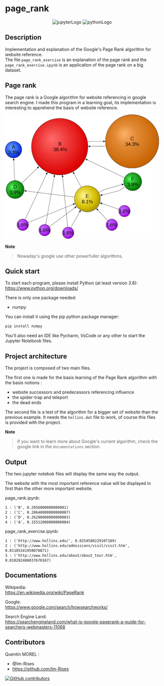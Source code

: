 # page_rank

<p align="center">
    <img src="https://img.shields.io/badge/Made%20with-Jupyter-orange?style=for-the-badge&logo=Jupyter" alt="jupyterLogo">
    <img src="https://img.shields.io/badge/Python-3776AB?style=for-the-badge&logo=python&logoColor=white" alt="pythonLogo"> 
</p>

## Description

Implementation and explanation of the Google's Page Rank algorithm for website reference.  
The file `page_rank_exercise` is an explanation of the page rank and the `page_rank_exercise.ipynb` is an application of the page rank on a big dataset.

## Page rank

The page rank is a Google algorithm for website referencing in google search engine.
I made this program in a learning goal, its implementation is interesting to apprehend the basis of website reference.

<p align="center">
    <img src="images/wikipedia_image_page_rank.png" alt="wikipediaImgPageRank">
</p>

**Note**
> Nowaday's google use other powerfuller algorithms.

## Quick start

To start each program, please install Python (at least version 3.8):
<https://www.python.org/downloads/>

There is only one package needed:
- numpy

You can install it using the pip python package manager:

```bash
pip install numpy
```

You'll also need an IDE like Pycharm, VsCode or any other to start the Jupyter Notebook files.

## Project architecture 

The project is composed of two main files.

The first one is made for the basis learning of the Page Rank algorithm with the basis notions :

- website successors and predecessors referencing influence
- the spider-trap and teleport
- the dead ends

The second file is a test of the algorithm for a bigger set of website than the previous example.
It needs the `hollins.dat` file to work, of course this files is provided with the project.

**Note**
> If you want to learn more about Google's current algorithm, check the google link in the `documentations` section.

## Output

The two jupyter notebok files will display the same way the output.

The website with the most important reference value will be displayed in first than the other more important website.

page_rank.ipynb:

```
1 : ('B', 0.2956000000000001)
2 : ('C', 0.28648000000000007)
3 : ('D', 0.26280000000000003)
4 : ('A', 0.15512000000000004)
```

page_rank_exercise.ipynb:

```
1 : ('http://www.hollins.edu/', 0.0254580229107189)
2 : ('http://www.hollins.edu/admissions/visit/visit.htm', 0.01105341950078871)
3 : ('http://www.hollins.edu/about/about_tour.htm', 0.010282488037670167)
```

## Documentations

Wikipedia:  
<https://en.wikipedia.org/wiki/PageRank>

Google:  
<https://www.google.com/search/howsearchworks/>

Search Engine Land:  
<https://searchengineland.com/what-is-google-pagerank-a-guide-for-searchers-webmasters-11068>

## Contributors

Quentin MOREL :

- @Im-Rises
- <https://github.com/Im-Rises>

[![GitHub contributors](https://contrib.rocks/image?repo=Im-Rises/page_rank)](https://github.com/Im-Rises/page_rank/graphs/contributors)
